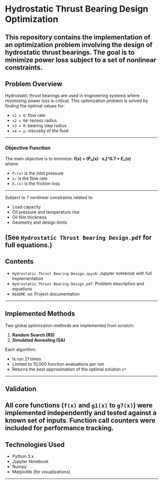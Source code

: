 # Hydrostatic Thrust Bearing Design Optimization

This repository contains the implementation of an optimization problem involving the **design of hydrostatic thrust bearings**. The goal is to **minimize power loss** subject to a set of nonlinear constraints.
-------------------
## Problem Overview

Hydrostatic thrust bearings are used in engineering systems where minimizing power loss is critical. This optimization problem is solved by finding the optimal values for:

- `x1 = Q`: flow rate  
- `x2 = R0`: recess radius  
- `x3 = R`: bearing step radius  
- `x4 = µ`: viscosity of the fluid  
----------------------
### Objective Function

The main objective is to minimize:
**f(x) = (P₀(x) · x₁)^0.7 + Eₓ(x)**  
where:
- `P₀(x)` is the inlet pressure
- `x₁` is the flow rate
- `Eₓ(x)` is the friction loss
----------------------

Subject to 7 nonlinear constraints related to:

- Load capacity
- Oil pressure and temperature rise
- Oil film thickness
- Geometry and design limits

(See `Hydrostatic Thrust Bearing Design.pdf` for full equations.)
--------------------------
## Contents

- `Hydrostatic Thrust Bearing Design.ipynb`: Jupyter notebook with full implementation
- `Hydrostatic Thrust Bearing Design.pdf`: Problem description and equations
- `README.md`: Project documentation
-------------------------
## Implemented Methods

Two global optimization methods are implemented from scratch:

1. **Random Search (RS)**
2. **Simulated Annealing (SA)**

Each algorithm:
- Is run 21 times
- Limited to 10,000 function evaluations per run
- Returns the best approximation of the optimal solution `x*`
----------------------------
## Validation

All core functions (`f(x)` and `g1(x)` to `g7(x)`) were implemented independently and tested against a known set of inputs. Function call counters were included for performance tracking.
--------------------------------
## Technologies Used

- Python 3.x
- Jupyter Notebook
- Numpy
- Matplotlib (for visualizations)

-----------------------------------
